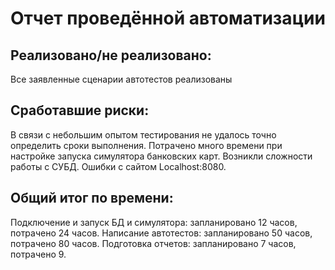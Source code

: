 # Отчет проведённой автоматизации #

## Реализовано/не реализовано: ##
Все заявленные сценарии автотестов реализованы

## Сработавшие риски: ##
В связи с небольшим опытом тестирования не удалось точно определить сроки выполнения.
Потрачено много времени при настройке запуска симулятора банковских карт.
Возникли сложности работы с СУБД. Ошибки с сайтом Localhost:8080.

## Общий итог по времени: ##
Подключение и запуск БД и симулятора: запланировано 12 часов, потрачено 24 часов.
Написание автотестов: запланировано 50 часов, потрачено 80 часов.
Подготовка отчетов: запланировано 7 часов, потрачено 9.
